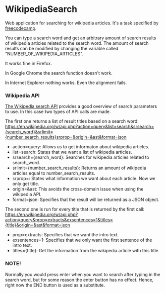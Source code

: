 # WikipediaSearch

Web application for searching for wikipedia articles. It's a task specified by [freecodecamp](https://www.freecodecamp.com/). 

You can type a search word and get an arbitrary amount of search results of wikipedia articles related to the search word. The amount of search results can be modified by changing the variable called "NUMBER_OF_WIKIPEDIA_ARTICLES".

It works fine in Firefox.

In Google Chrome the search function doesn't work.

In Internet Explorer nothing works. Even the alignment fails. 

### Wikipedia API

[The Wikipedia search API](https://www.mediawiki.org/wiki/API:Search) provides a good overview of search parameters to use. In this case two types of API calls are made.

The first one returns a list of result titles based on a search word:
https://en.wikipedia.org/w/api.php?action=query&list=search&srsearch={search_word}&srlimit={number_search_results}srprop=&origin=&ast&format=json

* action=query: Allows us to get informaton about wikipedia articles.
* list=search: States that we want a list of wikipedia articles.
* srsearch={search_word}: Searches for wikipedia articles related to search_word.
* srlimit={number_search_results}: Returns an amount of wikipedia articles equal to number_search_results.
* srprop=: States what information we want about each article. Now we only get title.
* origin=&ast: This avoids the cross-domain issue when using the wikipedia API.
* format=json: Specifies that the result will be returned as a JSON object.

The second one is run for every title that is returned by the first call:
https://en.wikipedia.org/w/api.php?action=query&prop=extracts&exsentences=1&titles={title}&origin=&ast&format=json

* prop=extracts: Specifies that we want the intro text.
* exsentences=1: Specifies that we only want the first sentence of the intro text.
* titles={title}: Get the information from the wikipedia article with this title.

### NOTE!

Normally you would press enter when you want to search after typing in the search word, but for some reason the enter button has no effect. Hence, right now the END button is used as a substitute. 
